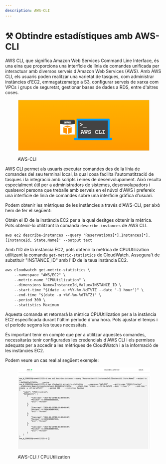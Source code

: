 ```yaml
---
description: AWS-CLI
---
```


# ⚒️ Obtindre estadístiques amb AWS-CLI

AWS CLI, que significa Amazon Web Services Command Line Interface, és una eina que proporciona una interfície de línia de comandes unificada per interactuar amb diversos serveis d'Amazon Web Services (AWS). Amb AWS CLI, els usuaris poden realitzar una varietat de tasques, com administrar instàncies d'EC2, emmagatzematge a S3, configurar serveis de xarxa com VPCs i grups de seguretat, gestionar bases de dades a RDS, entre d'altres coses.

<figure><img src="../../.gitbook/assets/image (1) (1) (1) (1) (1) (1).png" alt=""><figcaption><p>AWS-CLI</p></figcaption></figure>

AWS CLI permet als usuaris executar comandes des de la línia de comandes del seu terminal local, la qual cosa facilita l'automatització de tasques i la integració amb scripts i eines de desenvolupament. Això resulta especialment útil per a administradors de sistemes, desenvolupadors i qualsevol persona que treballe amb serveis en el núvol d'AWS i prefereix una interfície de línia de comandes sobre una interfície gràfica d'usuari.

Podem obtenir les mètriques de les instàncies a través d'AWS-CLI, per això hem de fer el següent:

Obtén el ID de la instància EC2 per a la qual desitges obtenir la mètrica. Pots obtenir-lo utilitzant la comanda `describe-instances` de AWS CLI.

```
aws ec2 describe-instances --query 'Reservations[*].Instances[*].[InstanceId, State.Name]' --output text
```

Amb l'ID de la instància EC2, pots obtenir la mètrica de CPUUtilization utilitzant la comanda `get-metric-statistics` de CloudWatch. Assegura't de substituir "INSTANCE\_ID" amb l'ID de la teua instància EC2.

```
aws cloudwatch get-metric-statistics \
    --namespace "AWS/EC2" \
    --metric-name "CPUUtilization" \
    --dimensions Name=InstanceId,Value=INSTANCE_ID \
    --start-time "$(date -u +%Y-%m-%dT%TZ --date '-1 hour')" \
    --end-time "$(date -u +%Y-%m-%dT%TZ)" \
    --period 300 \
    --statistics Maximum

```

Aquesta comanda et retornarà la mètrica CPUUtilization per a la instància EC2 especificada durant l'últim període d'una hora. Pots ajustar el temps i el període segons les teues necessitats.

És important tenir en compte que per a utilitzar aquestes comandes, necessitaràs tenir configurades les credencials d'AWS CLI i els permisos adequats per a accedir a les mètriques de CloudWatch i a la informació de les instàncies EC2.

Podem veure un cas real al següent exemple:

<figure><img src="../../.gitbook/assets/Captura de pantalla 2024-02-15 a las 9.27.29.png" alt=""><figcaption><p>AWS-CLI / CPUUtilization</p></figcaption></figure>
